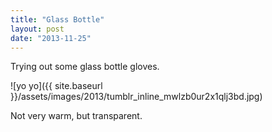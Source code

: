 ```yaml
---
title: "Glass Bottle"
layout: post
date: "2013-11-25"
---
```


Trying out some glass bottle gloves.

![yo yo]({{ site.baseurl }}/assets/images/2013/tumblr_inline_mwlzb0ur2x1qlj3bd.jpg)

Not very warm, but transparent.
